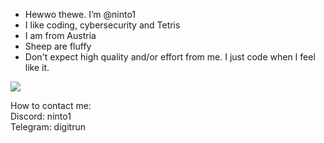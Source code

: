 - Hewwo thewe. I’m @ninto1
- I like coding, cybersecurity and Tetris
- I am from Austria
- Sheep are fluffy
- Don't expect high quality and/or effort from me. I just code when I feel like it.

<img src="https://static.fsf.org/nosvn/associate/crm/6298086.png">

How to contact me:  
Discord: ninto1  
Telegram: digitrun

